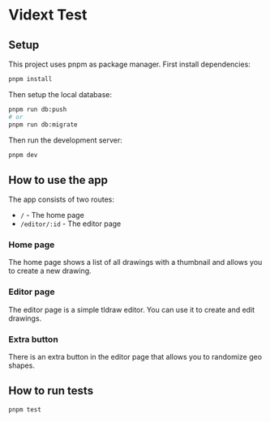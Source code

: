 # Vidext Test

## Setup

This project uses pnpm as package manager. First install dependencies:

```bash
pnpm install
```

Then setup the local database:

```bash
pnpm run db:push
# or
pnpm run db:migrate
```

Then run the development server:

```bash
pnpm dev
```

## How to use the app

The app consists of two routes:

- `/` - The home page
- `/editor/:id` - The editor page

### Home page

The home page shows a list of all drawings with a thumbnail and allows you to create a new drawing.

### Editor page

The editor page is a simple tldraw editor. You can use it to create and edit drawings.

### Extra button

There is an extra button in the editor page that allows you to randomize geo shapes.

## How to run tests

```bash
pnpm test
```
